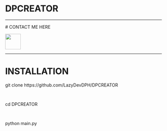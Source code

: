 # DPCREATOR

<hr>
# CONTACT ME HERE

<a href="https://www.facebook.com/profile.php?id=100095071557853"><img src="https://upload.wikimedia.org/wikipedia/commons/thumb/0/05/Facebook_Logo_%282019%29.png/1024px-Facebook_Logo_%282019%29.png" width="50px"><font color="black"></font></a>

<hr>

# INSTALLATION

<p>git clone https://github.com/LazyDevDPH/DPCREATOR</p>
<br>
<p>cd DPCREATOR</p>
<br>
<p>
python main.py
</p>
